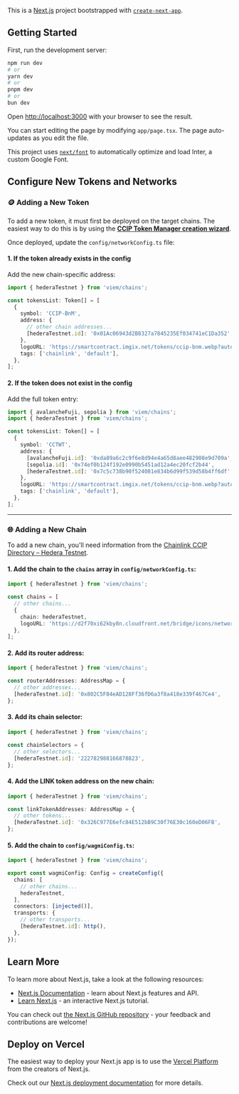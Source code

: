 This is a [Next.js](https://nextjs.org/) project bootstrapped with [`create-next-app`](https://github.com/vercel/next.js/tree/canary/packages/create-next-app).

## Getting Started

First, run the development server:

```bash
npm run dev
# or
yarn dev
# or
pnpm dev
# or
bun dev
```

Open [http://localhost:3000](http://localhost:3000) with your browser to see the result.

You can start editing the page by modifying `app/page.tsx`. The page auto-updates as you edit the file.

This project uses [`next/font`](https://nextjs.org/docs/basic-features/font-optimization) to automatically optimize and load Inter, a custom Google Font.

## Configure New Tokens and Networks

### 🪙 Adding a New Token

To add a new token, it must first be deployed on the target chains. The easiest way to do this is by using the **[CCIP Token Manager creation wizard](https://tokenmanager.chain.link/)**.

Once deployed, update the `config/networkConfig.ts` file:

#### 1. If the token already exists in the config

Add the new chain-specific address:

```ts
import { hederaTestnet } from 'viem/chains';

const tokensList: Token[] = [
  {
    symbol: 'CCIP-BnM',
    address: {
      // other chain addresses...
      [hederaTestnet.id]: '0x01Ac06943d2B8327a7845235Ef034741eC1Da352',
    },
    logoURL: 'https://smartcontract.imgix.net/tokens/ccip-bnm.webp?auto=compress%2Cformat',
    tags: ['chainlink', 'default'],
  },
];
```

#### 2. If the token does **not** exist in the config

Add the full token entry:

```ts
import { avalancheFuji, sepolia } from 'viem/chains';
import { hederaTestnet } from 'viem/chains';

const tokensList: Token[] = [
  {
    symbol: 'CCTWT',
    address: {
      [avalancheFuji.id]: '0xda89a6c2c9f6e8d94e4a65d8aee482908e9d709a',
      [sepolia.id]: '0x74ef0b124f192e0990b5451ad12a4ec20fcf2b44',
      [hederaTestnet.id]: '0x7c5c738b90f524081e834b6d99f539d58b4ff6df',
    },
    logoURL: 'https://smartcontract.imgix.net/tokens/ccip-bnm.webp?auto=compress%2Cformat',
    tags: ['chainlink', 'default'],
  },
];
```

---

### 🌐 Adding a New Chain

To add a new chain, you'll need information from the [Chainlink CCIP Directory – Hedera Testnet](https://docs.chain.link/ccip/directory/testnet/chain/hedera-testnet).

#### 1. Add the chain to the `chains` array in `config/networkConfig.ts`:

```ts
import { hederaTestnet } from 'viem/chains';

const chains = [
  // other chains...
  {
    chain: hederaTestnet,
    logoURL: 'https://d2f70xi62kby8n.cloudfront.net/bridge/icons/networks/hedera.svg?auto=compress%2Cformat',
  },
];
```

#### 2. Add its router address:

```ts
import { hederaTestnet } from 'viem/chains';

const routerAddresses: AddressMap = {
  // other addresses...
  [hederaTestnet.id]: '0x802C5F84eAD128Ff36fD6a3f8a418e339f467Ce4',
};
```

#### 3. Add its chain selector:

```ts
import { hederaTestnet } from 'viem/chains';

const chainSelectors = {
  // other selectors...
  [hederaTestnet.id]: '222782988166878823',
};
```

#### 4. Add the LINK token address on the new chain:

```ts
import { hederaTestnet } from 'viem/chains';

const linkTokenAddresses: AddressMap = {
  // other tokens...
  [hederaTestnet.id]: '0x326C977E6efc84E512bB9C30f76E30c160eD06FB',
};
```

#### 5. Add the chain to `config/wagmiConfig.ts`:

```ts
import { hederaTestnet } from 'viem/chains';

export const wagmiConfig: Config = createConfig({
  chains: [
    // other chains...
    hederaTestnet,
  ],
  connectors: [injected()],
  transports: {
    // other transports...
    [hederaTestnet.id]: http(),
  },
});
```


## Learn More

To learn more about Next.js, take a look at the following resources:

- [Next.js Documentation](https://nextjs.org/docs) - learn about Next.js features and API.
- [Learn Next.js](https://nextjs.org/learn) - an interactive Next.js tutorial.

You can check out [the Next.js GitHub repository](https://github.com/vercel/next.js/) - your feedback and contributions are welcome!

## Deploy on Vercel

The easiest way to deploy your Next.js app is to use the [Vercel Platform](https://vercel.com/new?utm_medium=default-template&filter=next.js&utm_source=create-next-app&utm_campaign=create-next-app-readme) from the creators of Next.js.

Check out our [Next.js deployment documentation](https://nextjs.org/docs/deployment) for more details.

